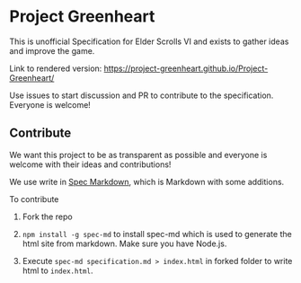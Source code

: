 # Project Greenheart

This is unofficial Specification for Elder Scrolls VI and exists to gather ideas and improve the game.

Link to rendered version: https://project-greenheart.github.io/Project-Greenheart/

Use issues to start discussion and PR to contribute to the specification.
Everyone is welcome!

## Contribute

We want this project to be as transparent as possible and everyone is welcome with their ideas and contributions!

We use write in [Spec Markdown](https://github.com/leebyron/spec-md), which is Markdown with some additions.

To contribute

1. Fork the repo

2. ```npm install -g spec-md``` to install spec-md which is used to generate the html site from markdown. Make sure you have Node.js.

3. Execute ```spec-md specification.md > index.html``` in forked folder to write html to ```index.html```.
